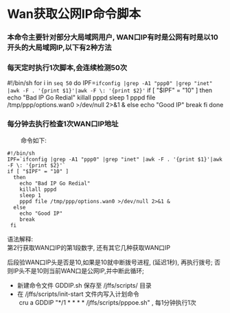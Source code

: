 # Wan获取公网IP命令脚本  

### 本命令主要针对部分大局域网用户, WAN口IP有时是公网有时是以10开头的大局域网IP,以下有2种方法


### 每天定时执行1次脚本,会连续检测50次

#!/bin/sh
for i in `seq 50`
do
IPF=`ifconfig |grep -A1 "ppp0" |grep "inet" |awk -F . '{print $1}'|awk -F \: '{print $2}'`
if [ "$IPF" = "10" ]
then
echo "Bad IP Go Redial"
killall pppd
sleep 1
pppd file /tmp/ppp/options.wan0 >/dev/null 2>&1 &
else
echo "Good IP"
break
fi
done


### 每分钟去执行检查1次WAN口IP地址
         
命令如下:     

    #!/bin/sh
    IPF=`ifconfig |grep -A1 "ppp0" |grep "inet" |awk -F . '{print $1}'|awk -F \: '{print $2}'`
    if [ "$IPF" = "10" ]
      then
        echo "Bad IP Go Redial"
        killall pppd
        sleep 1
        pppd file /tmp/ppp/options.wan0 >/dev/null 2>&1 &
      else
        echo "Good IP"
        break
     fi
   
语法解释:   
第2行获取WAN口IP的第1段数字, 还有其它几种获取WAN口IP    

后段验WAN口IP头是否是10,如果是10就中断拨号进程, (延迟1秒), 再执行拨号; 否则IP头不是10则当前WAN口是公网IP,并中断此循环;

+ 新建命令文件 GDDIP.sh 保存至 /jffs/scripts/ 目录
+ 在 /jffs/scripts/init-start 文件内写入计划命令   
  cru a GDDIP "*/1 * * * * /jffs/scripts/pppoe.sh"  , 每1分钟执行1次
